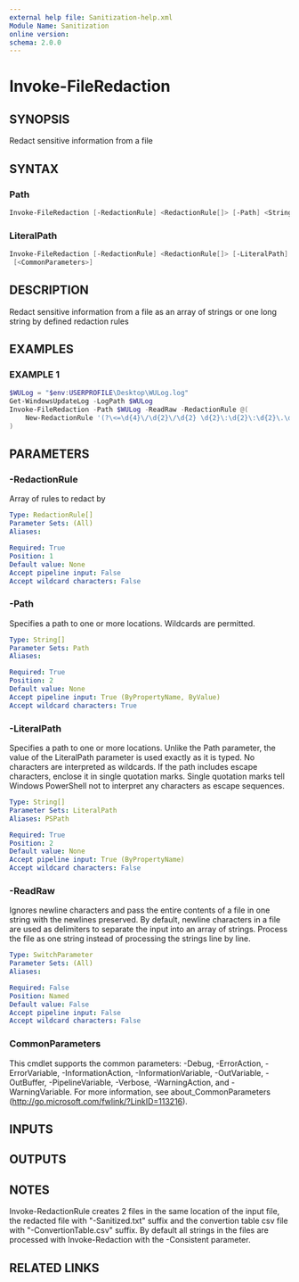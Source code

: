 ```yaml
---
external help file: Sanitization-help.xml
Module Name: Sanitization
online version:
schema: 2.0.0
---
```


# Invoke-FileRedaction

## SYNOPSIS

Redact sensitive information from a file

## SYNTAX

### Path

```powershell
Invoke-FileRedaction [-RedactionRule] <RedactionRule[]> [-Path] <String[]> [-ReadRaw] [<CommonParameters>]
```

### LiteralPath

```powershell
Invoke-FileRedaction [-RedactionRule] <RedactionRule[]> [-LiteralPath] <String[]> [-ReadRaw]
 [<CommonParameters>]
```

## DESCRIPTION

Redact sensitive information from a file as an array of strings or one long string by defined redaction rules

## EXAMPLES

### EXAMPLE 1

```powershell
$WULog = "$env:USERPROFILE\Desktop\WULog.log"
Get-WindowsUpdateLog -LogPath $WULog
Invoke-FileRedaction -Path $WULog -ReadRaw -RedactionRule @(
    New-RedactionRule '(?\<=\d{4}\/\d{2}\/\d{2} \d{2}\:\d{2}\:\d{2}\.\d{7} \d{1,5} \d{1,5}\s+)\w+(?=\s+)' 'Component_{0}'
)
```

## PARAMETERS

### -RedactionRule

Array of rules to redact by

```yaml
Type: RedactionRule[]
Parameter Sets: (All)
Aliases:

Required: True
Position: 1
Default value: None
Accept pipeline input: False
Accept wildcard characters: False
```

### -Path

Specifies a path to one or more locations.
Wildcards are permitted.

```yaml
Type: String[]
Parameter Sets: Path
Aliases:

Required: True
Position: 2
Default value: None
Accept pipeline input: True (ByPropertyName, ByValue)
Accept wildcard characters: True
```

### -LiteralPath

Specifies a path to one or more locations.
Unlike the Path parameter, the value of the LiteralPath parameter is
used exactly as it is typed.
No characters are interpreted as wildcards.
If the path includes escape characters,
enclose it in single quotation marks.
Single quotation marks tell Windows PowerShell not to interpret any
characters as escape sequences.

```yaml
Type: String[]
Parameter Sets: LiteralPath
Aliases: PSPath

Required: True
Position: 2
Default value: None
Accept pipeline input: True (ByPropertyName)
Accept wildcard characters: False
```

### -ReadRaw

Ignores newline characters and pass the entire contents of a file in one string with the newlines preserved.
By default, newline characters in a file are used as delimiters to separate the input into an array of strings.
Process the file as one string instead of processing the strings line by line.

```yaml
Type: SwitchParameter
Parameter Sets: (All)
Aliases:

Required: False
Position: Named
Default value: False
Accept pipeline input: False
Accept wildcard characters: False
```

### CommonParameters

This cmdlet supports the common parameters: -Debug, -ErrorAction, -ErrorVariable, -InformationAction, -InformationVariable, -OutVariable, -OutBuffer, -PipelineVariable, -Verbose, -WarningAction, and -WarningVariable.
For more information, see about_CommonParameters (http://go.microsoft.com/fwlink/?LinkID=113216).

## INPUTS

## OUTPUTS

## NOTES

Invoke-RedactionRule creates 2 files in the same location of the input file,
the redacted file with "-Sanitized.txt" suffix
and the convertion table csv file with "-ConvertionTable.csv" suffix.
By default all strings in the files are processed with Invoke-Redaction with the -Consistent parameter.

## RELATED LINKS
